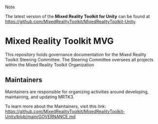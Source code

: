 > [!NOTE]
> The latest version of the <strong>Mixed Reality Toolkit for Unity</strong> can be found
> at https://github.com/MixedRealityToolkit/MixedRealityToolkit-Unity.

# Mixed Reality Toolkit MVG

This repository holds governance documentation for the Mixed Reality Toolkit Steering Committee. The Steering Committee oversees all projects within the Mixed Reality Toolkit Organization

## Maintainers

Maintainers are responsible for organizing activities around developing, maintaining, and updating MRTK3.

To learn more about the Maintainers, visit this link: https://github.com/MixedRealityToolkit/MixedRealityToolkit-Unity/blob/main/GOVERNANCE.md

